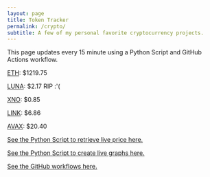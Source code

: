 ```yaml
---
layout: page
title: Token Tracker
permalink: /crypto/
subtitle: A few of my personal favorite cryptocurrency projects.
---
```


 This page updates every 15 minute using a Python Script and GitHub Actions workflow.


<!--BEGINCRYPTOINPUT-->
[ETH](https://smfxfc.github.io/crypto/eth.html): $1219.75

[LUNA](https://smfxfc.github.io/crypto/luna.html): $2.17 RIP :'(

[XNO](https://smfxfc.github.io/crypto/xno.html): $0.85

[LINK](https://smfxfc.github.io/crypto/link.html): $6.86

[AVAX](https://smfxfc.github.io/crypto/avax.html): $20.40

<!--ENDCRYPTOINPUT-->
 
 
[See the Python Script to retrieve live price here.](https://github.com/smfxfc/smfxfc.github.io/blob/master/src/get_cryptos.py)

[See the Python Script to create live graphs here.](https://github.com/smfxfc/smfxfc.github.io/blob/master/src/graph_crypto.py)

[See the GitHub workflows here.](https://github.com/smfxfc/smfxfc.github.io/blob/master/.github/workflows/)
